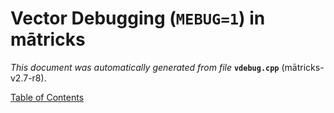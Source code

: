 
# Vector Debugging (`MEBUG=1`) in mātricks
_This document was automatically generated from file_ **`vdebug.cpp`** (mātricks-v2.7-r8).


[Table of Contents](README.md)
